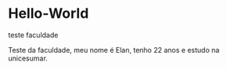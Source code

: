# Hello-World
teste faculdade


Teste da faculdade, meu nome é Elan, tenho 22 anos e estudo na unicesumar.
